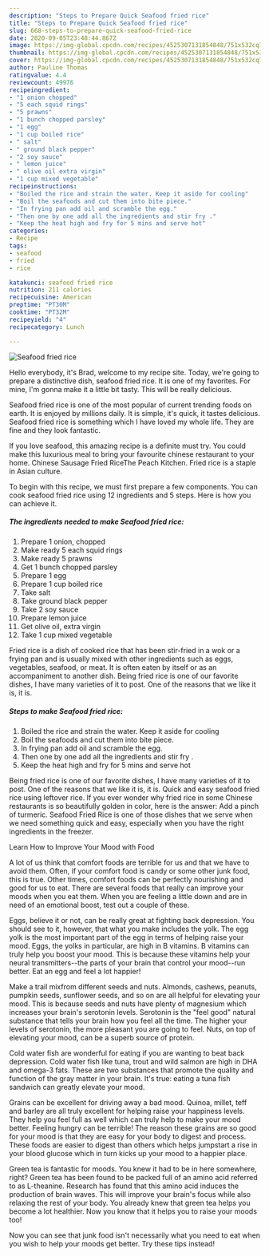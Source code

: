```yaml
---
description: "Steps to Prepare Quick Seafood fried rice"
title: "Steps to Prepare Quick Seafood fried rice"
slug: 668-steps-to-prepare-quick-seafood-fried-rice
date: 2020-09-05T23:48:44.867Z
image: https://img-global.cpcdn.com/recipes/4525307131854848/751x532cq70/seafood-fried-rice-recipe-main-photo.jpg
thumbnail: https://img-global.cpcdn.com/recipes/4525307131854848/751x532cq70/seafood-fried-rice-recipe-main-photo.jpg
cover: https://img-global.cpcdn.com/recipes/4525307131854848/751x532cq70/seafood-fried-rice-recipe-main-photo.jpg
author: Pauline Thomas
ratingvalue: 4.4
reviewcount: 49976
recipeingredient:
- "1 onion chopped"
- "5 each squid rings"
- "5 prawns"
- "1 bunch chopped parsley"
- "1 egg"
- "1 cup boiled rice"
- " salt"
- " ground black pepper"
- "2 soy sauce"
- " lemon juice"
- " olive oil extra virgin"
- "1 cup mixed vegetable"
recipeinstructions:
- "Boiled the rice and strain the water. Keep it aside for cooling"
- "Boil the seafoods and cut them into bite piece."
- "In frying pan add oil and scramble the egg."
- "Then one by one add all the ingredients and stir fry ."
- "Keep the heat high and fry for 5 mins and serve hot"
categories:
- Recipe
tags:
- seafood
- fried
- rice

katakunci: seafood fried rice 
nutrition: 211 calories
recipecuisine: American
preptime: "PT30M"
cooktime: "PT32M"
recipeyield: "4"
recipecategory: Lunch

---
```



![Seafood fried rice](https://img-global.cpcdn.com/recipes/4525307131854848/751x532cq70/seafood-fried-rice-recipe-main-photo.jpg)

Hello everybody, it's Brad, welcome to my recipe site. Today, we're going to prepare a distinctive dish, seafood fried rice. It is one of my favorites. For mine, I'm gonna make it a little bit tasty. This will be really delicious.

Seafood fried rice is one of the most popular of current trending foods on earth. It is enjoyed by millions daily. It is simple, it's quick, it tastes delicious. Seafood fried rice is something which I have loved my whole life. They are fine and they look fantastic.

If you love seafood, this amazing recipe is a definite must try. You could make this luxurious meal to bring your favourite chinese restaurant to your home. Chinese Sausage Fried RiceThe Peach Kitchen. Fried rice is a staple in Asian culture.


To begin with this recipe, we must first prepare a few components. You can cook seafood fried rice using 12 ingredients and 5 steps. Here is how you can achieve it.

<!--inarticleads1-->

##### The ingredients needed to make Seafood fried rice:

1. Prepare 1 onion, chopped
1. Make ready 5 each squid rings
1. Make ready 5 prawns
1. Get 1 bunch chopped parsley
1. Prepare 1 egg
1. Prepare 1 cup boiled rice
1. Take  salt
1. Take  ground black pepper
1. Take 2 soy sauce
1. Prepare  lemon juice
1. Get  olive oil, extra virgin
1. Take 1 cup mixed vegetable


Fried rice is a dish of cooked rice that has been stir-fried in a wok or a frying pan and is usually mixed with other ingredients such as eggs, vegetables, seafood, or meat. It is often eaten by itself or as an accompaniment to another dish. Being fried rice is one of our favorite dishes, I have many varieties of it to post. One of the reasons that we like it is, it is. 

<!--inarticleads2-->

##### Steps to make Seafood fried rice:

1. Boiled the rice and strain the water. Keep it aside for cooling
1. Boil the seafoods and cut them into bite piece.
1. In frying pan add oil and scramble the egg.
1. Then one by one add all the ingredients and stir fry .
1. Keep the heat high and fry for 5 mins and serve hot


Being fried rice is one of our favorite dishes, I have many varieties of it to post. One of the reasons that we like it is, it is. Quick and easy seafood fried rice using leftover rice. If you ever wonder why fried rice in some Chinese restaurants is so beautifully golden in color, here is the answer: Add a pinch of turmeric. Seafood Fried Rice is one of those dishes that we serve when we need something quick and easy, especially when you have the right ingredients in the freezer. 

Learn How to Improve Your Mood with Food


A lot of us think that comfort foods are terrible for us and that we have to avoid them. Often, if your comfort food is candy or some other junk food, this is true. Other times, comfort foods can be perfectly nourishing and good for us to eat. There are several foods that really can improve your moods when you eat them. When you are feeling a little down and are in need of an emotional boost, test out a couple of these.

Eggs, believe it or not, can be really great at fighting back depression. You should see to it, however, that what you make includes the yolk. The egg yolk is the most important part of the egg in terms of helping raise your mood. Eggs, the yolks in particular, are high in B vitamins. B vitamins can truly help you boost your mood. This is because these vitamins help your neural transmitters--the parts of your brain that control your mood--run better. Eat an egg and feel a lot happier!

Make a trail mixfrom different seeds and nuts. Almonds, cashews, peanuts, pumpkin seeds, sunflower seeds, and so on are all helpful for elevating your mood. This is because seeds and nuts have plenty of magnesium which increases your brain's serotonin levels. Serotonin is the "feel good" natural substance that tells your brain how you feel all the time. The higher your levels of serotonin, the more pleasant you are going to feel. Nuts, on top of elevating your mood, can be a superb source of protein.

Cold water fish are wonderful for eating if you are wanting to beat back depression. Cold water fish like tuna, trout and wild salmon are high in DHA and omega-3 fats. These are two substances that promote the quality and function of the gray matter in your brain. It's true: eating a tuna fish sandwich can greatly elevate your mood. 

Grains can be excellent for driving away a bad mood. Quinoa, millet, teff and barley are all truly excellent for helping raise your happiness levels. They help you feel full as well which can truly help to make your mood better. Feeling hungry can be terrible! The reason these grains are so good for your mood is that they are easy for your body to digest and process. These foods are easier to digest than others which helps jumpstart a rise in your blood glucose which in turn kicks up your mood to a happier place.

Green tea is fantastic for moods. You knew it had to be in here somewhere, right? Green tea has been found to be packed full of an amino acid referred to as L-theanine. Research has found that this amino acid induces the production of brain waves. This will improve your brain's focus while also relaxing the rest of your body. You already knew that green tea helps you become a lot healthier. Now you know that it helps you to raise your moods too!

Now you can see that junk food isn't necessarily what you need to eat when you wish to help your moods get better. Try  these tips  instead!

